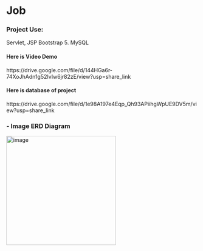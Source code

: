 # Job
<h3>Project Use:</h3>
Servlet, JSP
Bootstrap 5.
MySQL
<h4>Here is Video Demo</h4>
https://drive.google.com/file/d/144HGa6r-74XoJhAdn1g52IvIw6jr82zE/view?usp=share_link

<h4>Here is database of project</h4>
https://drive.google.com/file/d/1e98A197e4Eqp_Qh93APiihgWpUE9DV5m/view?usp=share_link
<h3>- Image ERD Diagram</h3>
<img width="288" alt="image" src="https://github.com/50288205nguyenngocgiau/Job/assets/94311488/71c5501b-4eeb-4c80-861b-ea5edfd86806">
